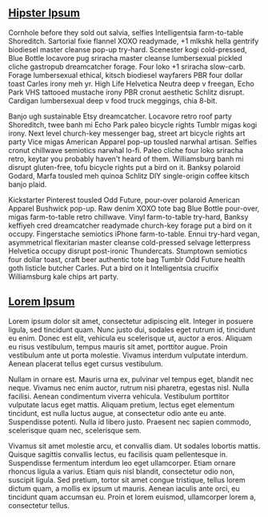 [<h2>Hipster Ipsum</h2>](/posts/1424646572256638758-hipster-ipsum.html)


Cornhole before they sold out salvia, selfies Intelligentsia farm-to-table Shoreditch. Sartorial fixie flannel XOXO readymade, +1 mlkshk hella gentrify biodiesel master cleanse pop-up try-hard. Scenester kogi cold-pressed, Blue Bottle locavore pug sriracha master cleanse lumbersexual pickled cliche gastropub dreamcatcher forage. Four loko +1 sriracha slow-carb. Forage lumbersexual ethical, kitsch biodiesel wayfarers PBR four dollar toast Carles irony meh yr. High Life Helvetica Neutra deep v freegan, Echo Park VHS tattooed mustache irony PBR cronut aesthetic Schlitz disrupt. Cardigan lumbersexual deep v food truck meggings, chia 8-bit.

Banjo ugh sustainable Etsy dreamcatcher. Locavore retro roof party Shoreditch, twee banh mi Echo Park paleo bicycle rights Tumblr migas kogi irony. Next level church-key messenger bag, street art bicycle rights art party Vice migas American Apparel pop-up tousled narwhal artisan. Selfies cronut chillwave semiotics narwhal lo-fi. Paleo cliche four loko sriracha retro, keytar you probably haven't heard of them. Williamsburg banh mi disrupt gluten-free, tofu bicycle rights put a bird on it. Banksy polaroid Godard, Marfa tousled meh quinoa Schlitz DIY single-origin coffee kitsch banjo plaid.

Kickstarter Pinterest tousled Odd Future, pour-over polaroid American Apparel Bushwick pop-up. Raw denim XOXO tote bag Blue Bottle pour-over, migas farm-to-table retro chillwave. Vinyl farm-to-table try-hard, Banksy keffiyeh cred dreamcatcher readymade church-key forage put a bird on it occupy. Fingerstache semiotics iPhone farm-to-table. Ennui try-hard vegan, asymmetrical flexitarian master cleanse cold-pressed selvage letterpress Helvetica occupy disrupt post-ironic Thundercats. Stumptown semiotics four dollar toast, craft beer authentic tote bag Tumblr Odd Future health goth listicle butcher Carles. Put a bird on it Intelligentsia crucifix Williamsburg kale chips art party.


[<h2>Lorem Ipsum</h2>](/posts/1424644095618328446-lorem-ipsum.html)


Lorem ipsum dolor sit amet, consectetur adipiscing elit. Integer in posuere ligula, sed tincidunt quam. Nunc justo dui, sodales eget rutrum id, tincidunt eu enim. Donec est elit, vehicula eu scelerisque ut, auctor a eros. Aliquam eu risus vestibulum, tempus mauris sit amet, porttitor augue. Proin vestibulum ante ut porta molestie. Vivamus interdum vulputate interdum. Aenean placerat tellus eget cursus vestibulum.

Nullam in ornare est. Mauris urna ex, pulvinar vel tempus eget, blandit nec neque. Vivamus nec enim auctor, rutrum nisi pharetra, egestas nisl. Nulla facilisi. Aenean condimentum viverra vehicula. Vestibulum porttitor vulputate lacus eget mattis. Aliquam pretium, lectus eget elementum tincidunt, est nulla luctus augue, at consectetur odio ante eu ante. Suspendisse potenti. Nulla id libero justo. Praesent nec sapien commodo, scelerisque quam nec, scelerisque sem.

Vivamus sit amet molestie arcu, et convallis diam. Ut sodales lobortis mattis. Quisque sagittis convallis lectus, eu facilisis quam pellentesque in. Suspendisse fermentum interdum leo eget ullamcorper. Etiam ornare rhoncus ligula a varius. Etiam quis nisl blandit, consectetur odio non, suscipit ligula. Sed pretium, tortor sit amet congue tristique, tellus lorem dictum quam, a mollis ex ipsum ut mauris. Aenean iaculis ante orci, eu tincidunt quam accumsan eu. Proin et lorem euismod, ullamcorper lorem a, consectetur tellus.

